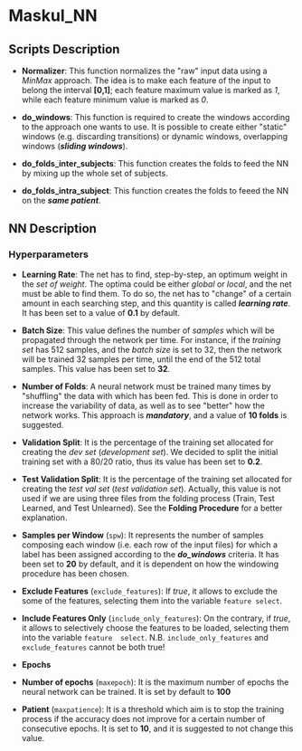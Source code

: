 # Maskul_NN

## Scripts Description
  - **Normalizer**: This function normalizes the "raw" input data using a _MinMax_ approach. The idea is to make each feature of the input to belong the interval **[0,1]**; each feature maximum value is marked as _1_, while each feature minimum value is marked as _0_. 
  
  - **do_windows**: This function is required to create the windows according to the approach one wants to use. It is possible to create either "static" windows (e.g. discarding transitions) or dynamic windows, overlapping windows (_**sliding windows**_).
  
  - **do_folds_inter_subjects**: This function creates the folds to feed the NN by mixing up the whole set of subjects.
  
  - **do_folds_intra_subject**: This function creates the folds to feeed the NN on the _**same patient**_.
  
  
## NN Description
### Hyperparameters

 - **Learning Rate**: The net has to find, 
step-by-step, an optimum weight in the _set of weight_. 
The optima could be either _global_ or _local_, and the 
net must be able to find them. To do so, the net has to 
"change" of a certain amount in each searching step, 
and this quantity is called _**learning rate**_. It has 
been set to a value of **0.1** by default.

 - **Batch Size**: This value defines the number of 
_samples_ which will be propagated through the network 
per time. For instance, if the _training set_ has 512 
samples, and the _batch size_ is set to 32, then the 
network will be trained 32 samples per time, until the 
end of the 512 total samples. This value has been set 
to **32**.

 - **Number of Folds**: A neural network must be 
trained many times by "shuffling" the data with which 
has been fed. This is done in order to increase the 
variability of data, as well as to see "better" how the 
network works. This approach is **_mandatory_**, and a 
value of **10 folds** is suggested.

 - **Validation Split**: It is the percentage of the 
training set allocated for creating the _dev set_ 
(_development set_). We decided to split the initial 
training set with a 80/20 ratio, thus its value has 
been set to **0.2**.

 - **Test Validation Split**: It is the percentage of 
the training set allocated for creating the _test val 
set_ (_test validation set_). Actually, this value is 
not used if we are using three files from the folding 
process (Train, Test Learned, and Test Unlearned). See 
the **Folding Procedure** for a better explanation.

 - **Samples per Window** (``spw``): It represents the 
number of samples composing each window (i.e. each row of the 
input files) for which a label has been assigned 
according to the _**do_windows**_ criteria. It has been 
set to **20** by default, and it is dependent on how 
the windowing procedure has been chosen. 

 - **Exclude Features** (``exclude_features``): If 
_true_, it allows to 
exclude the some of the features, selecting them into 
the variable ``feature select``.

 - **Include Features Only** 
(``include_only_features``): On the contrary, if 
_true_, it allows to selectively choose the features to 
be loaded, selecting them into the variable ``feature 
select``. N.B. ``include_only_features`` and 
``exclude_features`` cannot be both true!

 - **Epochs**
  - **Number of epochs** (``maxepoch``): It is the 
maximum number of epochs the neural network can be 
trained. It is set by default to **100**
  - **Patient** (``maxpatience``): It is a threshold 
which aim is to stop the training process if the 
accuracy does not improve for a certain number of 
consecutive epochs. It is set to **10**, and it is 
suggested to not change this value.
